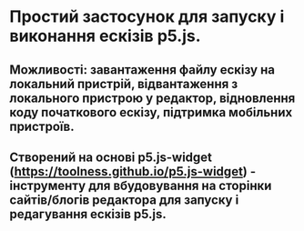 # Простий застосунок для запуску і виконання ескізів p5.js.
## Можливості: завантаження файлу ескізу на локальний пристрій, відвантаження з локального пристрою у редактор, відновлення коду початкового ескізу, підтримка мобільних пристроїв.
## Cтворений на основі p5.js-widget (https://toolness.github.io/p5.js-widget) - інструменту для вбудовування на сторінки сайтів/блогів редактора для запуску і редагування ескізів p5.js.
